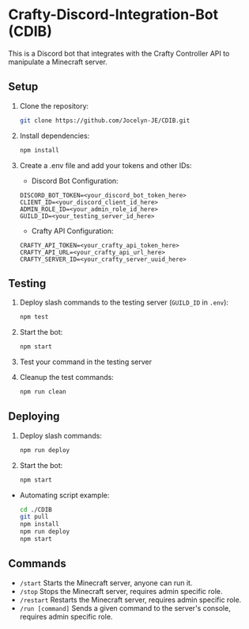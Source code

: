 # Crafty-Discord-Integration-Bot (CDIB)

This is a Discord bot that integrates with the Crafty Controller API to manipulate a Minecraft server.

## Setup

1. Clone the repository:

    ```bash
    git clone https://github.com/Jocelyn-JE/CDIB.git
    ```

2. Install dependencies:

     ```bash
     npm install
     ```

3. Create a .env file and add your tokens and other IDs:

    - Discord Bot Configuration:

    ```.env
    DISCORD_BOT_TOKEN=<your_discord_bot_token_here>
    CLIENT_ID=<your_discord_client_id_here>
    ADMIN_ROLE_ID=<your_admin_role_id_here>
    GUILD_ID=<your_testing_server_id_here>
    ```

    - Crafty API Configuration:

    ```.env
    CRAFTY_API_TOKEN=<your_crafty_api_token_here>
    CRAFTY_API_URL=<your_crafty_api_url_here>
    CRAFTY_SERVER_ID=<your_crafty_server_uuid_here>
    ```

## Testing

1. Deploy slash commands to the testing server (`GUILD_ID` in `.env`):

    ```bash
    npm test
    ```

2. Start the bot:

    ```bash
    npm start
    ```

3. Test your command in the testing server

4. Cleanup the test commands:

    ```bash
    npm run clean
    ```

## Deploying

1. Deploy slash commands:

    ```bash
    npm run deploy
    ```

2. Start the bot:

    ```bash
    npm start
    ```

- Automating script example:

    ```bash
    cd ./CDIB
    git pull
    npm install
    npm run deploy
    npm start
    ```

## Commands

- `/start` Starts the Minecraft server, anyone can run it.
- `/stop` Stops the Minecraft server, requires admin specific role.
- `/restart` Restarts the Minecraft server, requires admin specific role.
- `/run [command]` Sends a given command to the server's console, requires admin specific role.
